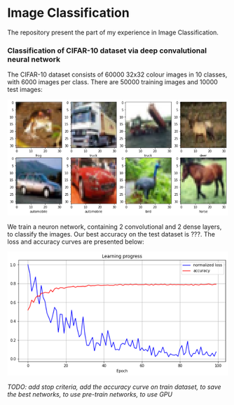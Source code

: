# Image Classification

The repository present the part of my experience in Image Classification. 

### Classification of CIFAR-10 dataset via deep convalutional neural network

The CIFAR-10 dataset consists of 60000 32x32 colour images in 10 classes, with 6000 images per class. There are 50000 training images and 10000 test images: 

![cifar10_examples](https://github.com/anton-plaksin/image_classification/blob/main/cifar10_via_cnn/pic/cifar10_8examples.png)

We train a neuron network, containing 2 convolutional and 2 dense layers, to classify the images. Our best accuracy on the test dataset is ???. The loss and accuracy curves are presented below:

![cifar10_via_cnn](https://github.com/anton-plaksin/image_classification/blob/main/cifar10_via_cnn/pic/cifar10_via_cnn.png)

*TODO: add stop criteria, add the accuracy curve on train dataset, to save the best networks, to use pre-train networks, to use GPU*
